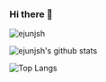 ### Hi there 👋

![ejunjsh](https://count.getloli.com/get/@ejunjsh?theme=rule34)

![ejunjsh's github stats](https://github-readme-stats.vercel.app/api?username=ejunjsh&theme=vue&count_private=true&show_icons=true)

![Top Langs](https://github-readme-stats.vercel.app/api/top-langs/?username=ejunjsh&theme=vue&count_private=true&show_icons=true&langs_count=5)
